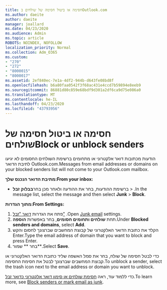 ```yaml
---
title: חסימה או ביטול חסימה של שולחים בOutlook.com
ms.author: daeite
author: daeite
manager: joallard
ms.date: 04/23/2020
ms.audience: Admin
ms.topic: article
ROBOTS: NOINDEX, NOFOLLOW
localization_priority: Normal
ms.collection: Adm_O365
ms.custom:
- "270"
- "272"
- "8000015"
- "8000017"
ms.assetid: 2ef840ec-7e1a-4df2-944b-d643fe08bd8f
ms.openlocfilehash: b6a80faa0542f3f68ac431e4ccd7b59894e8eeb9
ms.sourcegitcommit: 86881d80c859e68bdf9d301a2df6ca9d75e086a0
ms.translationtype: MT
ms.contentlocale: he-IL
ms.lasthandoff: 04/23/2020
ms.locfileid: "43793956"
---
```

# <a name="block-or-unblock-senders"></a><span data-ttu-id="7ff10-102">חסימה או ביטול חסימה של שולחים</span><span class="sxs-lookup"><span data-stu-id="7ff10-102">Block or unblock senders</span></span>

<span data-ttu-id="7ff10-103">הודעות מכתובות דואר אלקטרוני או מתחומים ברשימת השולחים החסומים לא יגיעו לתיבת הדואר Outlook.com.</span><span class="sxs-lookup"><span data-stu-id="7ff10-103">Messages from email addresses or domains on your blocked senders list will not come to your Outlook.com mailbox.</span></span>

<span data-ttu-id="7ff10-104">**מתיבת הדואר הנכנס שלך:**</span><span class="sxs-lookup"><span data-stu-id="7ff10-104">**From your inbox:**</span></span>

- <span data-ttu-id="7ff10-105">ברשימת ההודעות, בחר את ההודעה ולאחר מכן בחר**בבלוק** **זבל** > .</span><span class="sxs-lookup"><span data-stu-id="7ff10-105">In the message list, select the message and then select **Junk** > **Block**.</span></span>

<span data-ttu-id="7ff10-106">**מתוך הגדרות:**</span><span class="sxs-lookup"><span data-stu-id="7ff10-106">**From Settings:**</span></span>

1. <span data-ttu-id="7ff10-107">פתח את הגדרות [דואר "זבל"](https://outlook.live.com/mail/options/mail/junkEmail) .</span><span class="sxs-lookup"><span data-stu-id="7ff10-107">Open [Junk email](https://outlook.live.com/mail/options/mail/junkEmail) settings.</span></span>
2. <span data-ttu-id="7ff10-108">תחת **שולחים ותחומים חסומים**, בחר באפשרות **הוספה**.</span><span class="sxs-lookup"><span data-stu-id="7ff10-108">Under **Blocked senders and domains**, select **Add**.</span></span>
3. <span data-ttu-id="7ff10-109">הקלד את כתובת הדואר האלקטרוני של קבוצת המחשבים שברצונך לחסום והקש Enter.</span><span class="sxs-lookup"><span data-stu-id="7ff10-109">Type the email address of domain that you want to block and press Enter.</span></span>
4. <span data-ttu-id="7ff10-110">בחר \*\* שמור\*\*.</span><span class="sxs-lookup"><span data-stu-id="7ff10-110">Select **Save**.</span></span>

<span data-ttu-id="7ff10-111">כדי לבטל חסימה של שולח, בחר את סמל האשפה שליד כתובת הדואר האלקטרוני או קבוצת המחשבים שברצונך לבטל את חסימת החסימה.</span><span class="sxs-lookup"><span data-stu-id="7ff10-111">To unblock a sender, select the trash icon next to the email address or domain you want to unblock.</span></span>

<span data-ttu-id="7ff10-112">כדי ללמוד עוד, ראה [חסימת שולחים או סימון דואר אלקטרוני כדואר זבל](https://support.office.com/article/a3ece97b-82f8-4a5e-9ac3-e92fa6427ae4?wt.mc_id=Office_Outlook_com_Alchemy).</span><span class="sxs-lookup"><span data-stu-id="7ff10-112">To learn more, see [Block senders or mark email as junk](https://support.office.com/article/a3ece97b-82f8-4a5e-9ac3-e92fa6427ae4?wt.mc_id=Office_Outlook_com_Alchemy).</span></span>